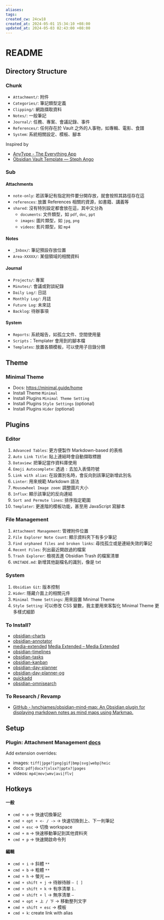 ```yaml
---
aliases: 
tags: 
created_cw: 24cw18
created_at: 2024-05-01 15:34:10 +08:00
updated_at: 2024-05-03 02:43:00 +08:00
---
```


# README

## Directory Structure

### Chunk

- `Attachment/`: 附件
- `Categories/`: 筆記類型定義
- `Clipping/`: 網路擷取資料
- `Notes/`: 一般筆記
- `Journal/`: 任務、專案、會議記錄、事件
- `References/`: 任何存在於 Vault 之外的人事物，如專輯、電影、食譜
- `System`: 系統相關設定、模板、腳本

Inspired by

- [AnyType - The Everything App](https://anytype.io)
- [Obsidian Vault Template — Steph Ango](https://stephango.com/vault)

### Sub

#### Attachments

- `note-only`: 若該筆記有指定附件要分開存放，就會按照其路徑存在這
- `references`: 放置 References 相關的資源，如書籍、講義等
- `shared`: 沒有特別設定都會放在這，其中又分為
  - `documents`: 文件類型，如 `pdf`, `doc`, `ppt`
  - `images`: 圖片類型，如 `jpg`, `png`
  - `videos`: 影片類型，如 `mp4`

#### Notes

- `_Inbox/`: 筆記預設存放位置
- `Area-XXXXX/`: 某個領域的相關資料

#### Journal

- `Projects/`: 專案
- `Minutes/`: 會議或對談紀錄
- `Daily Log/`: 日誌
- `Monthly Log/`: 月誌
- `Future Log`: 未來誌
- `Backlog`: 待辦事項

#### System

- `Reports`: 系統報告，如孤立文件、空間使用量
- `Scripts`：Templater 會用到的腳本檔
- `Templates`: 放置各類模板，可以使用子目錄分類

## Theme

### Minimal Theme

- Docs: <https://minimal.guide/home>
- Install Theme `Minimal`
- Install Plugins `Minimal Theme Setting`
- Install Plugins `Style Settings` (optional)
- Install Plugins `Hider` (optional)

## Plugins

### Editor

1. `Advanced Tables`: 更方便製作 Markdown-based 的表格
2. `Auto Link Title`: 貼上連結時會自動擷取標題
3. `Dataview`: 把筆記當作資料庫使用
4. `Emoji Autocomplete`: 透過 `:` 去加入表情符號
5. `Link with alias`: 在設置別名時，會反向到該筆記新增此別名
6. `Linter`: 用來規範 Markdown 語法
7. `Mousewheel Image zoom`: 調整圖片大小
8. `Influx`: 顯示該筆記的反向連結
9. `Sort and Permute lines`: 排序指定範圍
10. `Templater`: 更進階的模板功能，甚至用 JavaScript 寫腳本

### File Management

1. `Attachment Management`: 管裡附件位置
2. `File Explorer Note Count`: 顯示資料夾下有多少筆記
3. `Find orphaned files and broken links`: 尋找孤立或是連結失效的筆記
4. `Recent Files`: 列出最近開啟過的檔案
5. `Trash Explorer`: 檢視丟進 Obsidian Trash 的檔案清單
6. `UNITADE.md`: 新增其他副檔名的識別，像是 txt

### System

1. `Obsidian Git`: 版本控制
2. `Hider`: 隱藏介面上的相關元件
3. `Minimal Theme Settings`: 用來設置 Minimal Theme
4. `Style Setting`: 可以修改 CSS 變數，我主要用來客製化 Minimal Theme 更多樣式細節

### To Install?

- [obsidian-charts](https://github.com/phibr0/obsidian-charts)
- [obsidian-annotator](https://github.com/elias-sundqvist/obsidian-annotator)
- [media-extended](https://github.com/PKM-er/media-extended) [Media Extended – Media Extended](https://mx.pkmer.net)
- [obsidian-timelines](https://github.com/seanlowe/obsidian-timelines)
- [obsidian-tasks](https://github.com/obsidian-tasks-group/obsidian-tasks)
- [obsidian-kanban](https://github.com/mgmeyers/obsidian-kanban)
- [obsidian-day-planner](https://github.com/ivan-lednev/obsidian-day-planner)
- [obsidian-day-planner-og](https://github.com/ebullient/obsidian-day-planner-og)
- [quickadd](https://github.com/chhoumann/quickadd)
- [obsidian-omnisearch](https://github.com/scambier/obsidian-omnisearch)

### To Research / Revamp

- [GitHub - lynchjames/obsidian-mind-map: An Obsidian plugin for displaying markdown notes as mind maps using Markmap.](https://github.com/lynchjames/obsidian-mind-map)

## Setup

### Plugin: Attachment Management [docs](https://github.com/kepano/obsidian-minimal-settings)

Add extension overrides:
- images: `tiff|jpge?|png|gif|bmp|svg|webp|heic`
- docs: `pdf|docx?|xlsx?|pptx?|pages`
- videos: `mp4|mov|wmv|avi|flv|`

## Hotkeys

#### 一般

- `cmd + o` -> 快速切換筆記
- `cmd + opt + <- / ->` -> 快速切換到上、下一則筆記
- `cmd + esc` -> 切換 workspace
- `cmd + m` -> 快速移動筆記到其他資料夾
- `cmd + p` -> 快速開啟命令列

#### 編輯

- `cmd + i` -> 斜體 `**` 
- `cmd + b` -> 粗體 `**` 
- `cmd + h` -> 螢光 `==`
- `cmd + shift + j` -> 待辦待辦 `— [ ]`
- `cmd + shift + k` -> 有序清單 `1. `
- `cmd + shift + l` -> 無序清單 `— `
- `cmd + opt + 上 / 下` -> 移動整列文字
- `cmd + shift + esc` -> 模板
- `cmd + k`: create link with alias

